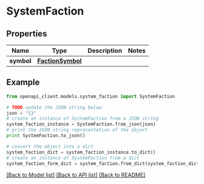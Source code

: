 # SystemFaction


## Properties

Name | Type | Description | Notes
------------ | ------------- | ------------- | -------------
**symbol** | [**FactionSymbol**](FactionSymbol.md) |  | 

## Example

```python
from openapi_client.models.system_faction import SystemFaction

# TODO update the JSON string below
json = "{}"
# create an instance of SystemFaction from a JSON string
system_faction_instance = SystemFaction.from_json(json)
# print the JSON string representation of the object
print SystemFaction.to_json()

# convert the object into a dict
system_faction_dict = system_faction_instance.to_dict()
# create an instance of SystemFaction from a dict
system_faction_form_dict = system_faction.from_dict(system_faction_dict)
```
[[Back to Model list]](../README.md#documentation-for-models) [[Back to API list]](../README.md#documentation-for-api-endpoints) [[Back to README]](../README.md)


